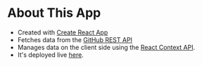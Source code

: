 # About This App

-   Created with [Create React App](https://github.com/facebook/create-react-app/blob/main/README.md)
-   Fetches data from the [GitHub REST API](https://docs.github.com/en/rest)
-   Manages data on the client side using the [React Context API](https://reactjs.org/docs/context.html).
-   It's deployed live [here](https://github-finder-react-practice-nov-2021.netlify.app/).
